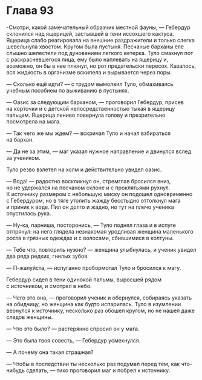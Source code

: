 # Глава 93

-Смотри, какой замечательный образчик местной фауны, — Гебердур склонился над ящерицей, застывшей в тени иссохшего кактуса. Ящерица слабо реагировала на внешние раздражители и только слегка шевельнула хвостом. Кругом была пустыня. Песчаные барханы еле слышно шелестели под дуновением легкого ветерка. Туло смахнул пот с раскрасневшегося лица, ему было наплевать на ящерицу и, возможно, он бы в нее плюнул, но рот предательски пересох. Казалось, вся жидкость в организме вскипела и вырывается через поры.

— Сколько ещё идти? — с трудом вымолвил Туло, обмахиваясь учебным пособием по выживанию в пустынях.

— Оазис за следующим барханом, — проговорил Гебердур, присев на корточки и с детской непосредственностью тыкая в ящерицу пальцем. Ящерица лениво повернула голову и презрительно посмотрела на мага.

— Так чего же мы ждем? — вскричал Туло и начал взбираться на бархан.

— Да не за этим, — маг указал нужное направление и двинулся вслед за учеником.

Туло резво взлетел на холм и действительно увидел оазис.

— Вода! — радостно воскликнул он, стремглав бросился вниз, но не удержался на песчаном склоне и с проклятьями рухнул. К источнику размером с небольшую миску он подошел одновременно с Гебердуром, но в тяге утолить жажду бесстыдно оттолкнул мага и приник к воде. Пил он долго и жадно, но тут на плечо ученика опустилась рука. 

— Ну-ка, парниша, посторонись, — Туло поднял глаза и в испуге отпрянул: на него глядела незнакомая уродливая женщина маленького роста в грязных одеждах и с волосами, сбившимися в колтуны.

— Тебе что, повторить нужно? — женщина улыбнулась, и ученик увидел два ряда редких, гнилых зубов.

— П-жалуйста, — испуганно пробормотал Туло и бросился к магу.

Гебердур сидел в тени одинокой пальмы, выросшей рядом с источником, и смотрел в небо.

— Чего это она, — проговорил ученик и обернулся, собираясь указать на обидчицу, но женщина как будто испарилась. Туло в изумлении вернулся к источнику, несколько раз обошел кругом, но не нашел даже следов женщины.

— Что это было? — растерянно спросил он у мага.

— Это была твоя совесть, — Гебердур усмехнулся.

— А почему она такая страшная?

— Чтобы в последствии ты несколько раз подумал перед тем, как что-нибудь сделать, — тихо проговорил маг и побрел к источнику.


